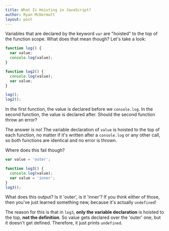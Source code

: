 ```yaml
---
title: What Is Hoisting in JavaScript?
author: Ryan McDermott
layout: post
---
```

Variables that are declared by the keyword `var` are "hoisted" to the top of the function scope. What does that mean though? Let's take a look:

```js
function log() {
  var value;
  console.log(value);
}

function log2() {
  console.log(value);
  var value;
}

log();
log2();
```

In the first function, the value is declared before we `console.log`. In the second function, the value is declared after. Should the second function throw an error?

The answer is no! The variable declaration of `value` is hoisted to the top of each function, no matter if it's written after a `console.log` or any other call, so both functions are identical and no error is thrown.

Where does this fail though?

```js
var value = 'outer';

function log3() {
  console.log(value);
  var value = 'inner';
}
log3();
```

What does this output? Is it 'outer', is it 'inner'? If you think either of those, then you've just learned something new, because it's actually `undefined`!

The reason for this is that in `log3`, **only the variable declaration** is hoisted to the top, **not the definition**. So value gets declared over the 'outer' one, but it doesn't get defined. Therefore, it just prints `undefined`.
